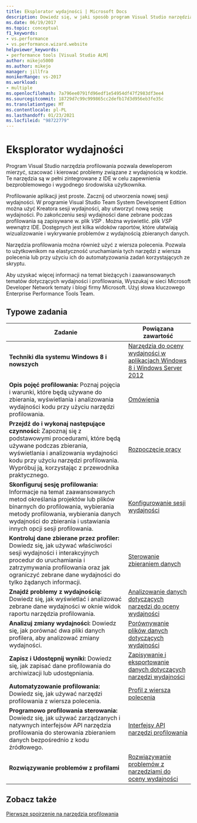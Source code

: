 ```yaml
---
title: Eksplorator wydajności | Microsoft Docs
description: Dowiedz się, w jaki sposób program Visual Studio narzędzia profilowania pozwala deweloperom mierzyć, szacować i kierować problemy związane z wydajnością w kodzie.
ms.date: 06/19/2017
ms.topic: conceptual
f1_keywords:
- vs.performance
- vs.performance.wizard.website
helpviewer_keywords:
- performance tools [Visual Studio ALM]
author: mikejo5000
ms.author: mikejo
manager: jillfra
monikerRange: vs-2017
ms.workload:
- multiple
ms.openlocfilehash: 7a796ee0791fd96edf1e54954df47f2983df3ee4
ms.sourcegitcommit: 18729d7c99c999865cc2defb17d3d956eb3fe35c
ms.translationtype: MT
ms.contentlocale: pl-PL
ms.lasthandoff: 01/23/2021
ms.locfileid: "98722779"
---
```

# <a name="performance-explorer"></a>Eksplorator wydajności

Program Visual Studio narzędzia profilowania pozwala deweloperom mierzyć, szacować i kierować problemy związane z wydajnością w kodzie. Te narzędzia są w pełni zintegrowane z IDE w celu zapewnienia bezproblemowego i wygodnego środowiska użytkownika.

Profilowanie aplikacji jest proste. Zacznij od utworzenia nowej sesji wydajności. W programie Visual Studio Team System Development Edition można użyć Kreatora sesji wydajności, aby utworzyć nową sesję wydajności. Po zakończeniu sesji wydajności dane zebrane podczas profilowania są zapisywane w. plik *VSP* . Można wyświetlić. plik *VSP* wewnątrz IDE. Dostępnych jest kilka widoków raportów, które ułatwiają wizualizowanie i wykrywanie problemów z wydajnością zbieranych danych.

Narzędzia profilowania można również użyć z wiersza polecenia. Pozwala to użytkownikom na elastyczność uruchamiania tych narzędzi z wiersza polecenia lub przy użyciu ich do automatyzowania zadań korzystających ze skryptu.

Aby uzyskać więcej informacji na temat bieżących i zaawansowanych tematów dotyczących wydajności i profilowania, Wyszukaj w sieci Microsoft Developer Network tematy i blogi firmy Microsoft. Użyj słowa kluczowego Enterprise Performance Tools Team.

## <a name="common-tasks"></a>Typowe zadania

|Zadanie|Powiązana zawartość|
|----------|---------------------|
|**Techniki dla systemu Windows 8 i nowszych**|[Narzędzia do oceny wydajności w aplikacjach Windows 8 i Windows Server 2012](../profiling/performance-tools-on-windows-8-and-windows-server-2012-applications.md)|
|**Opis pojęć profilowania:** Poznaj pojęcia i warunki, które będą używane do zbierania, wyświetlania i analizowania wydajności kodu przy użyciu narzędzi profilowania.|[Omówienia](../profiling/overviews-performance-tools.md)|
|**Przejdź do i wykonaj następujące czynności:** Zapoznaj się z podstawowymi procedurami, które będą używane podczas zbierania, wyświetlania i analizowania wydajności kodu przy użyciu narzędzi profilowania. Wypróbuj ją, korzystając z przewodnika praktycznego.|[Rozpoczęcie pracy](../profiling/getting-started-with-performance-tools.md)|
|**Skonfiguruj sesję profilowania:** Informacje na temat zaawansowanych metod określania projektów lub plików binarnych do profilowania, wybierania metody profilowania, wybierania danych wydajności do zbierania i ustawiania innych opcji sesji profilowania.|[Konfigurowanie sesji wydajności](../profiling/configuring-performance-sessions.md)|
|**Kontroluj dane zbierane przez profiler:** Dowiedz się, jak używać właściwości sesji wydajności i interakcyjnych procedur do uruchamiania i zatrzymywania profilowania oraz jak ograniczyć zebrane dane wydajności do tylko żądanych informacji.|[Sterowanie zbieraniem danych](../profiling/controlling-data-collection.md)|
|**Znajdź problemy z wydajnością:** Dowiedz się, jak wyświetlać i analizować zebrane dane wydajności w oknie widok raportu narzędzia profilowania.|[Analizowanie danych dotyczących narzędzi do oceny wydajności](../profiling/analyzing-performance-tools-data.md)|
|**Analizuj zmiany wydajności:** Dowiedz się, jak porównać dwa pliki danych profilera, aby analizować zmiany wydajności.|[Porównywanie plików danych dotyczących wydajności](../profiling/comparing-performance-data-files.md)|
|**Zapisz i Udostępnij wyniki:** Dowiedz się, jak zapisać dane profilowania do archiwizacji lub udostępniania.|[Zapisywanie i eksportowanie danych dotyczących narzędzi wydajności](../profiling/saving-and-exporting-performance-tools-data.md)|
|**Automatyzowanie profilowania:** Dowiedz się, jak używać narzędzi profilowania z wiersza polecenia.|[Profil z wiersza polecenia](../profiling/using-the-profiling-tools-from-the-command-line.md)|
|**Programowo profilowania sterowania:** Dowiedz się, jak używać zarządzanych i natywnych interfejsów API narzędzia profilowania do sterowania zbieraniem danych bezpośrednio z kodu źródłowego.|[Interfejsy API narzędzi profilowania](../profiling/profiling-tools-apis.md)|
|**Rozwiązywanie problemów z profilami**|[Rozwiązywanie problemów z narzędziami do oceny wydajności](../profiling/troubleshooting-performance-tools-issues.md)|

## <a name="see-also"></a>Zobacz także

[Pierwsze spojrzenie na narzędzia profilowania](../profiling/profiling-feature-tour.md)
